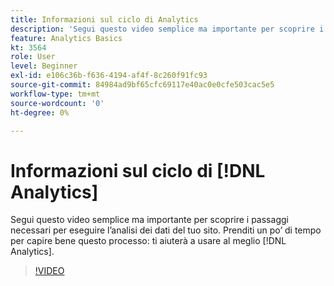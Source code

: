 ```yaml
---
title: Informazioni sul ciclo di Analytics
description: 'Segui questo video semplice ma importante per scoprire i passaggi necessari per eseguire l’analisi dei dati del tuo sito. Prenditi un po’ di tempo per capire bene questo processo: ti aiuterà a usare al meglio Analytics.'
feature: Analytics Basics
kt: 3564
role: User
level: Beginner
exl-id: e106c36b-f636-4194-af4f-8c260f91fc93
source-git-commit: 84984ad9bf65cfc69117e40ac0e0cfe503cac5e5
workflow-type: tm+mt
source-wordcount: '0'
ht-degree: 0%

---
```


# Informazioni sul ciclo di [!DNL Analytics]

Segui questo video semplice ma importante per scoprire i passaggi necessari per eseguire l’analisi dei dati del tuo sito. Prenditi un po’ di tempo per capire bene questo processo: ti aiuterà a usare al meglio [!DNL Analytics].

>[!VIDEO](https://video.tv.adobe.com/v/28950/?quality=12&learn=on)

